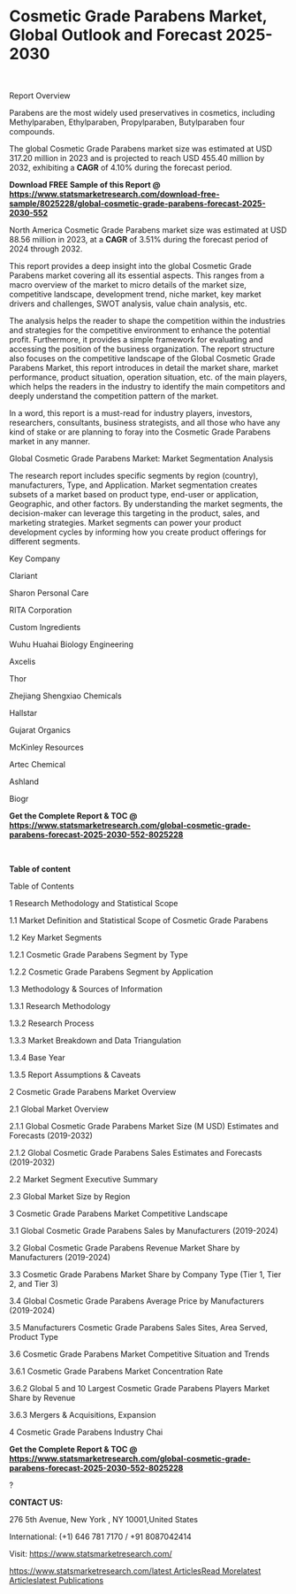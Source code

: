 <h1>Cosmetic Grade Parabens Market, Global Outlook and Forecast 2025-2030</h1><br/><p>Report Overview</p>
 
 
 
 <p>Parabens are the most widely used preservatives in cosmetics, including Methylparaben, Ethylparaben, Propylparaben, Butylparaben four compounds.</p>
 
 
 
 <p>The global Cosmetic Grade Parabens market size was estimated at USD 317.20 million in 2023 and is projected to reach USD 455.40 million by 2032, exhibiting a <strong>CAGR</strong> of 4.10% during the forecast period.</p>
 
 
 
 <p><strong>Download FREE Sample of this Report @ <a href="https://www.statsmarketresearch.com/download-free-sample/8025228/global-cosmetic-grade-parabens-forecast-2025-2030-552">https://www.statsmarketresearch.com/download-free-sample/8025228/global-cosmetic-grade-parabens-forecast-2025-2030-552</a></strong></p>
 
 
 
 <p>North America Cosmetic Grade Parabens market size was estimated at USD 88.56 million in 2023, at a <strong>CAGR</strong> of 3.51% during the forecast period of 2024 through 2032.</p>
 
 
 
 <p>This report provides a deep insight into the global Cosmetic Grade Parabens market covering all its essential aspects. This ranges from a macro overview of the market to micro details of the market size, competitive landscape, development trend, niche market, key market drivers and challenges, SWOT analysis, value chain analysis, etc.</p>
 
 
 
 <p>The analysis helps the reader to shape the competition within the industries and strategies for the competitive environment to enhance the potential profit. Furthermore, it provides a simple framework for evaluating and accessing the position of the business organization. The report structure also focuses on the competitive landscape of the Global Cosmetic Grade Parabens Market, this report introduces in detail the market share, market performance, product situation, operation situation, etc. of the main players, which helps the readers in the industry to identify the main competitors and deeply understand the competition pattern of the market.</p>
 
 
 
 <p>In a word, this report is a must-read for industry players, investors, researchers, consultants, business strategists, and all those who have any kind of stake or are planning to foray into the Cosmetic Grade Parabens market in any manner.</p>
 
 
 
 <p>Global Cosmetic Grade Parabens Market: Market Segmentation Analysis</p>
 
 
 
 <p>The research report includes specific segments by region (country), manufacturers, Type, and Application. Market segmentation creates subsets of a market based on product type, end-user or application, Geographic, and other factors. By understanding the market segments, the decision-maker can leverage this targeting in the product, sales, and marketing strategies. Market segments can power your product development cycles by informing how you create product offerings for different segments.</p>
 
 
 
 <p>Key Company</p>
 
 
 
 <p>Clariant</p>
 
 
 
 <p>Sharon Personal Care</p>
 
 
 
 <p>RITA Corporation</p>
 
 
 
 <p>Custom Ingredients</p>
 
 
 
 <p>Wuhu Huahai Biology Engineering</p>
 
 
 
 <p>Axcelis</p>
 
 
 
 <p>Thor</p>
 
 
 
 <p>Zhejiang Shengxiao Chemicals</p>
 
 
 
 <p>Hallstar</p>
 
 
 
 <p>Gujarat Organics</p>
 
 
 
 <p>McKinley Resources</p>
 
 
 
 <p>Artec Chemical</p>
 
 
 
 <p>Ashland</p>
 
 
 
 <p>Biogr</p>
 
 
 
 <div><b>Get the Complete Report & TOC @ <a href="https://www.statsmarketresearch.com/global-cosmetic-grade-parabens-forecast-2025-2030-552-8025228">https://www.statsmarketresearch.com/global-cosmetic-grade-parabens-forecast-2025-2030-552-8025228</a></b></div>
 
 
 
 <p><br />
 
 <b>Table of content</b></p>
 
 
 
 <p>Table of Contents<br />
 
 1 Research Methodology and Statistical Scope<br />
 
 1.1 Market Definition and Statistical Scope of Cosmetic Grade Parabens<br />
 
 1.2 Key Market Segments<br />
 
 1.2.1 Cosmetic Grade Parabens Segment by Type<br />
 
 1.2.2 Cosmetic Grade Parabens Segment by Application<br />
 
 1.3 Methodology & Sources of Information<br />
 
 1.3.1 Research Methodology<br />
 
 1.3.2 Research Process<br />
 
 1.3.3 Market Breakdown and Data Triangulation<br />
 
 1.3.4 Base Year<br />
 
 1.3.5 Report Assumptions & Caveats<br />
 
 2 Cosmetic Grade Parabens Market Overview<br />
 
 2.1 Global Market Overview<br />
 
 2.1.1 Global Cosmetic Grade Parabens Market Size (M USD) Estimates and Forecasts (2019-2032)<br />
 
 2.1.2 Global Cosmetic Grade Parabens Sales Estimates and Forecasts (2019-2032)<br />
 
 2.2 Market Segment Executive Summary<br />
 
 2.3 Global Market Size by Region<br />
 
 3 Cosmetic Grade Parabens Market Competitive Landscape<br />
 
 3.1 Global Cosmetic Grade Parabens Sales by Manufacturers (2019-2024)<br />
 
 3.2 Global Cosmetic Grade Parabens Revenue Market Share by Manufacturers (2019-2024)<br />
 
 3.3 Cosmetic Grade Parabens Market Share by Company Type (Tier 1, Tier 2, and Tier 3)<br />
 
 3.4 Global Cosmetic Grade Parabens Average Price by Manufacturers (2019-2024)<br />
 
 3.5 Manufacturers Cosmetic Grade Parabens Sales Sites, Area Served, Product Type<br />
 
 3.6 Cosmetic Grade Parabens Market Competitive Situation and Trends<br />
 
 3.6.1 Cosmetic Grade Parabens Market Concentration Rate<br />
 
 3.6.2 Global 5 and 10 Largest Cosmetic Grade Parabens Players Market Share by Revenue<br />
 
 3.6.3 Mergers & Acquisitions, Expansion<br />
 
 4 Cosmetic Grade Parabens Industry Chai</p>
 
 
 
 <div><b>Get the Complete Report & TOC @ <a href="https://www.statsmarketresearch.com/global-cosmetic-grade-parabens-forecast-2025-2030-552-8025228">https://www.statsmarketresearch.com/global-cosmetic-grade-parabens-forecast-2025-2030-552-8025228</a></b></div>
 
 
 
 <p>? </p>
 
 
 
 <p><b>CONTACT US:</b><br />
 
 276 5th Avenue, New York , NY 10001,United States<br />
 
 International: (+1) 646 781 7170 / +91 8087042414<br />
 
 Visit: <a href="https://www.statsmarketresearch.com/">https://www.statsmarketresearch.com/</a><br />
 
 <a href="https://gyeongbokgung.com">https://www.statsmarketresearch.com/</a><a href="https://hallyeomaritime.com">latest Articles</a><a href="https://jingwansa.com">Read More</a><a href="https://nguoiviet.jp/">latest Articles</a><a href="https://www.intelmarketresearch.com/">latest Publications</a></p>